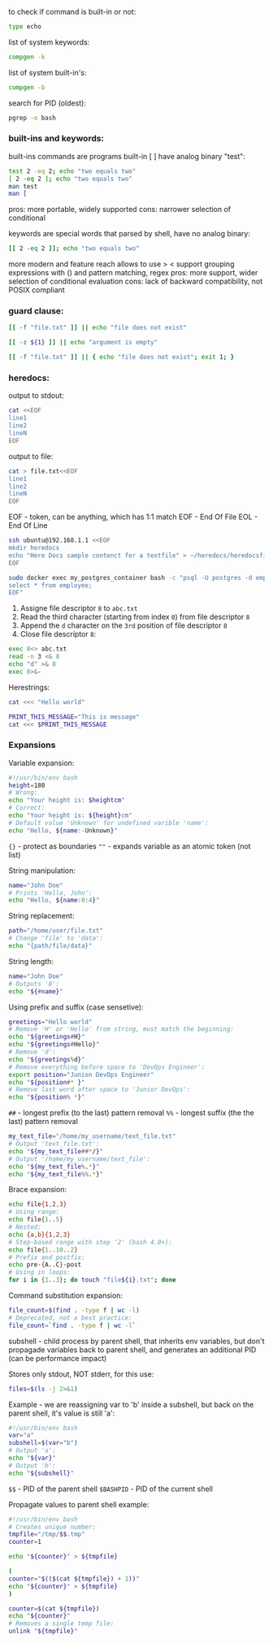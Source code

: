 to check if command is built-in or not:
```bash
type echo
```

list of system keywords:
```bash
compgen -k
```

list of system built-in's:
```bash
compgen -b
```

search for PID (oldest):
```bash
pgrep -o bash
```

### built-ins and keywords:
built-ins commands are programs
built-in [ ] have analog binary "test":
```bash
test 2 -eq 2; echo "two equals two"
[ 2 -eq 2 ]; echo "two equals two"
man test
man [
```
pros: more portable, widely supported
cons: narrower selection of conditional

keywords are special words that parsed by shell, have no analog binary:
```bash
[[ 2 -eq 2 ]]; echo "two equals two"
```
more modern and feature reach
allows to use > < 
support grouping expressions with () and pattern matching, regex
pros: more support, wider selection of conditional evaluation
cons: lack of backward compatibility, not POSIX compliant

### guard clause:
```bash
[[ -f "file.txt" ]] || echo "file does not exist"
```
```bash
[[ -z ${1} ]] || echo "argument is empty"
```
```bash
[[ -f "file.txt" ]] || { echo "file does not exist"; exit 1; }
```

### heredocs:
output to stdout:
```bash
cat <<EOF
line1
line2
lineN
EOF
```

output to file:
```bash
cat > file.txt<<EOF
line1
line2
lineN
EOF
```
EOF - token, can be anything, which has 1:1 match
EOF - End Of File
EOL - End Of Line

```bash
ssh ubuntu@192.168.1.1 <<EOF
mkdir heredocs
echo "Here Docs sample contenct for a textfile" > ~/heredocs/heredocsfile.txt
EOF
```
```bash
sudo docker exec my_postgres_container bash -c "psql -U postgres -d employees << EOF
select * from employee;
EOF"
```

1. Assigne file descriptor `8` to `abc.txt`
2. Read the third character (starting from index `0`) from file descriptor `8`
3. Append the `d` character on the `3rd` position of file descriptor `8`
4. Close file descriptor `8`:
```bash
exec 8<> abc.txt
read -n 3 <& 8
echo "d" >& 8
exec 8>&-
```

Herestrings:
```bash
cat <<< "Hello world"

PRINT_THIS_MESSAGE="This is message"
cat <<< $PRINT_THIS_MESSAGE
```

### Expansions
Variable expansion:
```bash
#!/usr/bin/env bash
height=180
# Wrong:
echo "Your height is: $heightcm"
# Correct:
echo "Your height is: ${height}cm"
# Default value 'Unknown' for undefined varible 'name':
echo "Hello, ${name:-Unknown}"
```
`{}` - protect as boundaries
`""` - expands variable as an atomic token (not list)

String manipulation:
```bash
name="John Doe"
# Prints 'Hello, John':
echo "Hello, ${name:0:4}"
```

String replacement:
```bash
path="/home/user/file.txt"
# Change 'file' to 'data':
echo "{path/file/data}"
```

String length:
```bash
name="John Doe"
# Outputs '8':
echo "${#name}"
```

Using prefix and suffix (case sensetive):
```bash
greetings="Hello world"
# Remove 'H' or 'Hello' from string, must match the beginning:
echo "${greetings#H}"
echo "${greetings#Hello}"
# Remove 'd':
echo "${greetings%d}"
# Remove everything before space to 'DevOps Engineer':
export position="Junion DevOps Engineer"
echo "${position#* }"
# Remove last word after space to 'Junior DevOps':
echo "${position% *}"
```

`##` - longest prefix (to the last) pattern removal
`%%` - longest suffix (the the last) pattern removal
```bash
my_text_file="/home/my_username/text_file.txt"
# Output 'text_file.txt':
echo "${my_text_file##*/}"
# Output '/home/my_username/text_file':
echo "${my_text_file%.*}"
echo "${my_text_file%%.*}"
```

Brace expansion:
```bash
echo file{1,2,3}
# Using range:
echo file{1..5}
# Nested:
echo {a,b}{1,2,3}
# Step-based range with step '2' (bash 4.0+):
echo file{1..10..2}
# Prefix and postfix:
echo pre-{A..C}-post
# Using in loops:
for i in {1..3}; do touch "file${i}.txt"; done
```

Command substitution expansion:
```bash
file_count=$(find . -type f | wc -l)
# Deprecated, not a best practice:
file_count=`find . -type f | wc -l`
```

subshell - child process by parent shell, that inherits env variables, but don't propagade variables back to parent shell, and generates an additional PID (can be performance impact)

Stores only stdout, NOT stderr, for this use:
```bash
files=$(ls -j 2>&1)
```

Example - we are reassigning var to 'b' inside a subshell, but back on the parent shell, it's value is still 'a':
```bash
#!/usr/bin/env bash
var="a"
subshell=$(var="b")
# Output 'a':
echo "${var}"
# Output 'b':
echo "${subshell}"
```

`$$` - PID of the parent shell
`$BASHPID` - PID of the current shell

Propagate values to parent shell example:
```bash
#!/usr/bin/env bash
# Creates unique number:
tmpfile="/tmp/$$.tmp"
counter=1

echo "${counter}" > ${tmpfile}

(
counter="$(($(cat ${tmpfile}) + 1))"
echo "${counter}" > ${tmpfile}
)

counter=$(cat ${tmpfile})
echo "${counter}"
# Removes a single temp file:
unlink "${tmpfile}"
```